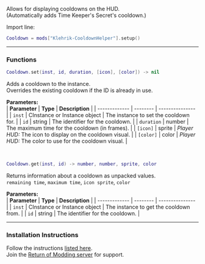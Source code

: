 Allows for displaying cooldowns on the HUD.  
(Automatically adds Time Keeper's Secret's cooldown.)  

Import line:  
```lua
Cooldown = mods["Klehrik-CooldownHelper"].setup()

```

---

### Functions

```lua
Cooldown.set(inst, id, duration, [icon], [color]) -> nil
```

Adds a cooldown to the instance.  
Overrides the existing cooldown if the ID is already in use.  

**Parameters:**  
| **Parameter** | **Type** | **Description** |
| ------------- | -------- | --------------- |
| `inst`        | CInstance or Instance object | The instance to set the cooldown for. |
| `id`          | string  | The identifier for the cooldown. |
| `duration`    | number  | The maximum time for the cooldown (in frames). |
| `[icon]`      | sprite  | _Player HUD:_ The icon to display on the cooldown visual. |
| `[color]`     | color   | _Player HUD:_ The color to use for the cooldown visual. |

<br>

```lua
Cooldown.get(inst, id) -> number, number, sprite, color
```

Returns information about a cooldown as unpacked values.  
`remaining time`, `maximum time`, `icon sprite`, `color`  

**Parameters:**  
| **Parameter** | **Type** | **Description** |
| ------------- | -------- | --------------- |
| `inst`        | CInstance or Instance object | The instance to get the cooldown from. |
| `id`          | string  | The identifier for the cooldown. |

---

### Installation Instructions
Follow the instructions [listed here](https://docs.google.com/document/d/1NgLwb8noRLvlV9keNc_GF2aVzjARvUjpND2rxFgxyfw/edit?usp=sharing).  
Join the [Return of Modding server](https://discord.gg/VjS57cszMq) for support.  
